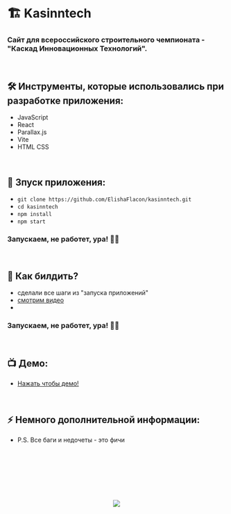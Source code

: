 <h1> 
     🏗️ Kasinntech
</h1>

<h3>
Сайт для всероссийского строительного чемпионата - "Каскад Инновационных Технологий".
</h3>


</br>



<h2>
  🛠️ Инструменты, которые использовались при разработке приложения:
</h2>

- JavaScript
- React
- Parallax.js
- Vite
- HTML CSS



</br>



<h2>
  🚀 Зпуск приложения:
</h2>

- `git clone https://github.com/ElishaFlacon/kasinntech.git`
- `cd kasinntech`
- `npm install`
- `npm start`

<h3>
    Запускаем, не работет, ура! 🗿🚬
</h3>



</br>


<h2>
  📜 Как билдить?
</h2>

- сделали все шаги из "запуска приложений"
- <a href="https://xn--80akigrazl2a.xn--p1ai/">смотрим видео</a>
- 

<h3>
    Запускаем, не работет, ура! 🗿🚬
</h3>



</br>



<h2>
 📺 Демо:
</h2>

- <a href="https://xn--80akigrazl2a.xn--p1ai/">Нажать чтобы демо!</a>



</br>



<h2>
⚡ Немного дополнительной информации:
</h2>

- P.S. Все баги и недочеты - это фичи




<br/>
<br/>
<br/>
<br/>
<br/>
<br/>



<p align="center">
  <img src="https://capsule-render.vercel.app/api?type=waving&color=d179b8&height=64&section=footer"/>
</p>
